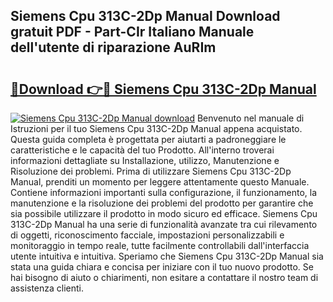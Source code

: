 ## Siemens Cpu 313C-2Dp Manual Download gratuit PDF - Part-CIr Italiano Manuale dell'utente di riparazione AuRIm

# <h2><a href="http://dfaft7.blite.top/?on=Siemens+Cpu+313C-2Dp+Manual">🔗Download 👉🔴 Siemens Cpu 313C-2Dp Manual</a></h2>

[![Siemens Cpu 313C-2Dp Manual download](https://i.imgur.com/lujVjoI.png)](http://dfaft7.blite.top/?on=Siemens+Cpu+313C-2Dp+Manual)
Benvenuto nel manuale di Istruzioni per il tuo Siemens Cpu 313C-2Dp Manual appena acquistato. Questa guida completa è progettata per aiutarti a padroneggiare le caratteristiche e le capacità del tuo Prodotto. All'interno troverai informazioni dettagliate su Installazione, utilizzo, Manutenzione e Risoluzione dei problemi. Prima di utilizzare Siemens Cpu 313C-2Dp Manual, prenditi un momento per leggere attentamente questo Manuale. Contiene informazioni importanti sulla configurazione, il funzionamento, la manutenzione e la risoluzione dei problemi del prodotto per garantire che sia possibile utilizzare il prodotto in modo sicuro ed efficace. Siemens Cpu 313C-2Dp Manual ha una serie di funzionalità avanzate tra cui rilevamento di oggetti, riconoscimento facciale, impostazioni personalizzabili e monitoraggio in tempo reale, tutte facilmente controllabili dall'interfaccia utente intuitiva e intuitiva. Speriamo che Siemens Cpu 313C-2Dp Manual sia stata una guida chiara e concisa per iniziare con il tuo nuovo prodotto. Se hai bisogno di aiuto o chiarimenti, non esitare a contattare il nostro team di assistenza clienti.
